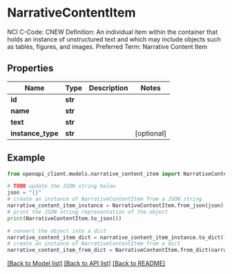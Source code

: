 # NarrativeContentItem

NCI C-Code: CNEW Definition: An individual item within the container that holds an instance of unstructured text and which may include objects such as tables, figures, and images. Preferred Term: Narrative Content Item

## Properties

Name | Type | Description | Notes
------------ | ------------- | ------------- | -------------
**id** | **str** |  | 
**name** | **str** |  | 
**text** | **str** |  | 
**instance_type** | **str** |  | [optional] 

## Example

```python
from openapi_client.models.narrative_content_item import NarrativeContentItem

# TODO update the JSON string below
json = "{}"
# create an instance of NarrativeContentItem from a JSON string
narrative_content_item_instance = NarrativeContentItem.from_json(json)
# print the JSON string representation of the object
print(NarrativeContentItem.to_json())

# convert the object into a dict
narrative_content_item_dict = narrative_content_item_instance.to_dict()
# create an instance of NarrativeContentItem from a dict
narrative_content_item_from_dict = NarrativeContentItem.from_dict(narrative_content_item_dict)
```
[[Back to Model list]](../README.md#documentation-for-models) [[Back to API list]](../README.md#documentation-for-api-endpoints) [[Back to README]](../README.md)



